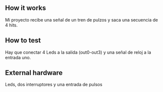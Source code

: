 <!---

This file is used to generate your project datasheet. Please fill in the information below and delete any unused
sections.

You can also include images in this folder and reference them in the markdown. Each image must be less than
512 kb in size, and the combined size of all images must be less than 1 MB.
-->

## How it works

Mi proyecto recibe una señal de un tren de pulzos y saca una secuencia de 4 hits.

## How to test

Hay que conectar 4 Leds a la salida (out0-out3) y una señal de reloj a la entrada uno.

## External hardware

Leds, dos interruptores y una entrada de pulsos 
